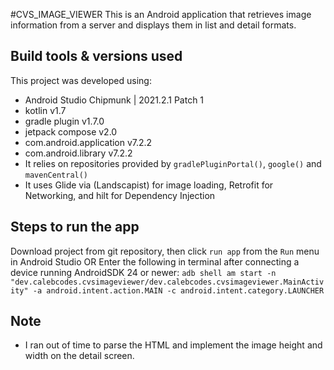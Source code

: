 #CVS_IMAGE_VIEWER
This is an Android application that retrieves image information from a server and displays them in list and detail formats.

## Build tools & versions used
This project was developed using:
- Android Studio Chipmunk | 2021.2.1 Patch 1
- kotlin v1.7
- gradle plugin v1.7.0
- jetpack compose v2.0
- com.android.application v7.2.2
- com.android.library v7.2.2
- It relies on repositories provided by `gradlePluginPortal()`, `google()` and `mavenCentral()`
- It uses Glide via (Landscapist) for image loading, Retrofit for Networking, and hilt for Dependency Injection

## Steps to run the app
Download project from git repository, then
click `run app` from the `Run` menu in Android Studio
OR
Enter the following in terminal after connecting a device running AndroidSDK 24 or newer:
```adb shell am start -n "dev.calebcodes.cvsimageviewer/dev.calebcodes.cvsimageviewer.MainActivity" -a android.intent.action.MAIN -c android.intent.category.LAUNCHER```

## Note
 - I ran out of time to parse the HTML  and implement the image height and width on the detail screen.